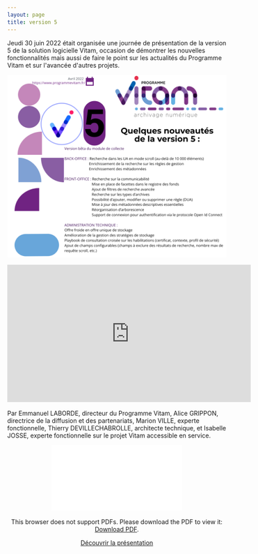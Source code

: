 ```yaml
---
layout: page
title: version 5
---
```


Jeudi 30 juin 2022 était organisée une journée de présentation de la version 5 de la solution logicielle Vitam, occasion de démontrer les nouvelles fonctionnalités mais aussi de faire le point sur les actualités du Programme Vitam et sur l'avancée d'autres projets.

![Logos](/public/images/v5-publication_58361219.png)

<iframe width="560" height="315" src="https://www.youtube.com/embed/_BPYRi0hhYo" title="YouTube video player" frameborder="0" allow="accelerometer; autoplay; clipboard-write; encrypted-media; gyroscope; picture-in-picture" allowfullscreen></iframe>

Par Emmanuel LABORDE, directeur du Programme Vitam, Alice GRIPPON, directrice de la diffusion et des partenariats, Marion VILLE, experte fonctionnelle, Thierry DEVILLECHABROLLE, architecte technique, et Isabelle JOSSE, experte fonctionnelle sur le projet Vitam accessible en service.

<p style="text-align: center;">
<object data="/ressources/RefCourant/20220630_Vitam_v5_presentation_v1.1.pdf" type="application/pdf" width="700px" height="600px">
    <embed src="/ressources/RefCourant/20220630_Vitam_v5_presentation_v1.1.pdf" type="application/pdf">
        <p>This browser does not support PDFs. Please download the PDF to view it: <a href="/ressources/RefCourant/20220630_Vitam_v5_presentation_v1.1.pdf">Download PDF</a>.</p>
    </embed>


[Découvrir la présentation](/ressources/RefCourant/20220630_Vitam_v5_presentation_v1.1.pdf)